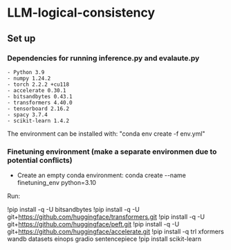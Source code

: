 # LLM-logical-consistency


## Set up

### Dependencies for running inference.py and evalaute.py
```
- Python 3.9
- numpy 1.24.2 
- torch 2.2.2 +cu118
- accelerate 0.30.1
- bitsandbytes 0.43.1
- transformers 4.40.0
- tensorboard 2.16.2
- spacy 3.7.4
- scikit-learn 1.4.2 
```

The environment can be installed with: "conda env create -f env.yml"


### Finetuning environment (make a **separate** environmen due to potential conflicts)

- Create an empty conda environment: conda create --name finetuning_env python=3.10

Run: 

!pip install -q -U bitsandbytes
!pip install -q -U git+https://github.com/huggingface/transformers.git
!pip install -q -U git+https://github.com/huggingface/peft.git
!pip install -q -U git+https://github.com/huggingface/accelerate.git
!pip install -q trl xformers wandb datasets einops gradio sentencepiece
!pip install scikit-learn
